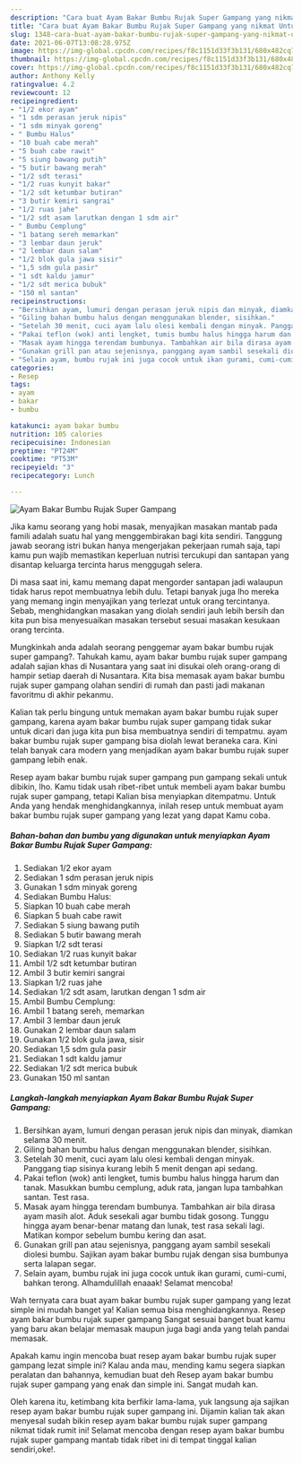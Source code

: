 ```yaml
---
description: "Cara buat Ayam Bakar Bumbu Rujak Super Gampang yang nikmat Untuk Jualan"
title: "Cara buat Ayam Bakar Bumbu Rujak Super Gampang yang nikmat Untuk Jualan"
slug: 1348-cara-buat-ayam-bakar-bumbu-rujak-super-gampang-yang-nikmat-untuk-jualan
date: 2021-06-07T13:08:28.975Z
image: https://img-global.cpcdn.com/recipes/f8c1151d33f3b131/680x482cq70/ayam-bakar-bumbu-rujak-super-gampang-foto-resep-utama.jpg
thumbnail: https://img-global.cpcdn.com/recipes/f8c1151d33f3b131/680x482cq70/ayam-bakar-bumbu-rujak-super-gampang-foto-resep-utama.jpg
cover: https://img-global.cpcdn.com/recipes/f8c1151d33f3b131/680x482cq70/ayam-bakar-bumbu-rujak-super-gampang-foto-resep-utama.jpg
author: Anthony Kelly
ratingvalue: 4.2
reviewcount: 12
recipeingredient:
- "1/2 ekor ayam"
- "1 sdm perasan jeruk nipis"
- "1 sdm minyak goreng"
- " Bumbu Halus"
- "10 buah cabe merah"
- "5 buah cabe rawit"
- "5 siung bawang putih"
- "5 butir bawang merah"
- "1/2 sdt terasi"
- "1/2 ruas kunyit bakar"
- "1/2 sdt ketumbar butiran"
- "3 butir kemiri sangrai"
- "1/2 ruas jahe"
- "1/2 sdt asam larutkan dengan 1 sdm air"
- " Bumbu Cemplung"
- "1 batang sereh memarkan"
- "3 lembar daun jeruk"
- "2 lembar daun salam"
- "1/2 blok gula jawa sisir"
- "1,5 sdm gula pasir"
- "1 sdt kaldu jamur"
- "1/2 sdt merica bubuk"
- "150 ml santan"
recipeinstructions:
- "Bersihkan ayam, lumuri dengan perasan jeruk nipis dan minyak, diamkan selama 30 menit."
- "Giling bahan bumbu halus dengan menggunakan blender, sisihkan."
- "Setelah 30 menit, cuci ayam lalu olesi kembali dengan minyak. Panggang tiap sisinya kurang lebih 5 menit dengan api sedang."
- "Pakai teflon (wok) anti lengket, tumis bumbu halus hingga harum dan tanak. Masukkan bumbu cemplung, aduk rata, jangan lupa tambahkan santan. Test rasa."
- "Masak ayam hingga terendam bumbunya. Tambahkan air bila dirasa ayam masih alot. Aduk sesekali agar bumbu tidak gosong. Tunggu hingga ayam benar-benar matang dan lunak, test rasa sekali lagi. Matikan kompor sebelum bumbu kering dan asat."
- "Gunakan grill pan atau sejenisnya, panggang ayam sambil sesekali diolesi bumbu. Sajikan ayam bakar bumbu rujak dengan sisa bumbunya serta lalapan segar."
- "Selain ayam, bumbu rujak ini juga cocok untuk ikan gurami, cumi-cumi, bahkan terong. Alhamdulillah enaaak! Selamat mencoba!"
categories:
- Resep
tags:
- ayam
- bakar
- bumbu

katakunci: ayam bakar bumbu 
nutrition: 105 calories
recipecuisine: Indonesian
preptime: "PT24M"
cooktime: "PT53M"
recipeyield: "3"
recipecategory: Lunch

---
```



![Ayam Bakar Bumbu Rujak Super Gampang](https://img-global.cpcdn.com/recipes/f8c1151d33f3b131/680x482cq70/ayam-bakar-bumbu-rujak-super-gampang-foto-resep-utama.jpg)

Jika kamu seorang yang hobi masak, menyajikan masakan mantab pada famili adalah suatu hal yang menggembirakan bagi kita sendiri. Tanggung jawab seorang istri bukan hanya mengerjakan pekerjaan rumah saja, tapi kamu pun wajib memastikan keperluan nutrisi tercukupi dan santapan yang disantap keluarga tercinta harus menggugah selera.

Di masa  saat ini, kamu memang dapat mengorder santapan jadi walaupun tidak harus repot membuatnya lebih dulu. Tetapi banyak juga lho mereka yang memang ingin menyajikan yang terlezat untuk orang tercintanya. Sebab, menghidangkan masakan yang diolah sendiri jauh lebih bersih dan kita pun bisa menyesuaikan masakan tersebut sesuai masakan kesukaan orang tercinta. 



Mungkinkah anda adalah seorang penggemar ayam bakar bumbu rujak super gampang?. Tahukah kamu, ayam bakar bumbu rujak super gampang adalah sajian khas di Nusantara yang saat ini disukai oleh orang-orang di hampir setiap daerah di Nusantara. Kita bisa memasak ayam bakar bumbu rujak super gampang olahan sendiri di rumah dan pasti jadi makanan favoritmu di akhir pekanmu.

Kalian tak perlu bingung untuk memakan ayam bakar bumbu rujak super gampang, karena ayam bakar bumbu rujak super gampang tidak sukar untuk dicari dan juga kita pun bisa membuatnya sendiri di tempatmu. ayam bakar bumbu rujak super gampang bisa diolah lewat beraneka cara. Kini telah banyak cara modern yang menjadikan ayam bakar bumbu rujak super gampang lebih enak.

Resep ayam bakar bumbu rujak super gampang pun gampang sekali untuk dibikin, lho. Kamu tidak usah ribet-ribet untuk membeli ayam bakar bumbu rujak super gampang, tetapi Kalian bisa menyiapkan ditempatmu. Untuk Anda yang hendak menghidangkannya, inilah resep untuk membuat ayam bakar bumbu rujak super gampang yang lezat yang dapat Kamu coba.

<!--inarticleads1-->

##### Bahan-bahan dan bumbu yang digunakan untuk menyiapkan Ayam Bakar Bumbu Rujak Super Gampang:

1. Sediakan 1/2 ekor ayam
1. Sediakan 1 sdm perasan jeruk nipis
1. Gunakan 1 sdm minyak goreng
1. Sediakan  Bumbu Halus:
1. Siapkan 10 buah cabe merah
1. Siapkan 5 buah cabe rawit
1. Sediakan 5 siung bawang putih
1. Sediakan 5 butir bawang merah
1. Siapkan 1/2 sdt terasi
1. Sediakan 1/2 ruas kunyit bakar
1. Ambil 1/2 sdt ketumbar butiran
1. Ambil 3 butir kemiri sangrai
1. Siapkan 1/2 ruas jahe
1. Sediakan 1/2 sdt asam, larutkan dengan 1 sdm air
1. Ambil  Bumbu Cemplung:
1. Ambil 1 batang sereh, memarkan
1. Ambil 3 lembar daun jeruk
1. Gunakan 2 lembar daun salam
1. Gunakan 1/2 blok gula jawa, sisir
1. Sediakan 1,5 sdm gula pasir
1. Sediakan 1 sdt kaldu jamur
1. Sediakan 1/2 sdt merica bubuk
1. Gunakan 150 ml santan




<!--inarticleads2-->

##### Langkah-langkah menyiapkan Ayam Bakar Bumbu Rujak Super Gampang:

1. Bersihkan ayam, lumuri dengan perasan jeruk nipis dan minyak, diamkan selama 30 menit.
1. Giling bahan bumbu halus dengan menggunakan blender, sisihkan.
1. Setelah 30 menit, cuci ayam lalu olesi kembali dengan minyak. Panggang tiap sisinya kurang lebih 5 menit dengan api sedang.
1. Pakai teflon (wok) anti lengket, tumis bumbu halus hingga harum dan tanak. Masukkan bumbu cemplung, aduk rata, jangan lupa tambahkan santan. Test rasa.
1. Masak ayam hingga terendam bumbunya. Tambahkan air bila dirasa ayam masih alot. Aduk sesekali agar bumbu tidak gosong. Tunggu hingga ayam benar-benar matang dan lunak, test rasa sekali lagi. Matikan kompor sebelum bumbu kering dan asat.
1. Gunakan grill pan atau sejenisnya, panggang ayam sambil sesekali diolesi bumbu. Sajikan ayam bakar bumbu rujak dengan sisa bumbunya serta lalapan segar.
1. Selain ayam, bumbu rujak ini juga cocok untuk ikan gurami, cumi-cumi, bahkan terong. Alhamdulillah enaaak! Selamat mencoba!




Wah ternyata cara buat ayam bakar bumbu rujak super gampang yang lezat simple ini mudah banget ya! Kalian semua bisa menghidangkannya. Resep ayam bakar bumbu rujak super gampang Sangat sesuai banget buat kamu yang baru akan belajar memasak maupun juga bagi anda yang telah pandai memasak.

Apakah kamu ingin mencoba buat resep ayam bakar bumbu rujak super gampang lezat simple ini? Kalau anda mau, mending kamu segera siapkan peralatan dan bahannya, kemudian buat deh Resep ayam bakar bumbu rujak super gampang yang enak dan simple ini. Sangat mudah kan. 

Oleh karena itu, ketimbang kita berfikir lama-lama, yuk langsung aja sajikan resep ayam bakar bumbu rujak super gampang ini. Dijamin kalian tak akan menyesal sudah bikin resep ayam bakar bumbu rujak super gampang nikmat tidak rumit ini! Selamat mencoba dengan resep ayam bakar bumbu rujak super gampang mantab tidak ribet ini di tempat tinggal kalian sendiri,oke!.

